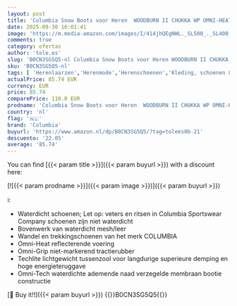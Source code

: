 ```yaml
---
layout: post
title: 'Columbia Snow Boots voor Heren  WOODBURN II CHUKKA WP OMNI-HEAT'
date: 2025-09-30 16:01:41
image: 'https://m.media-amazon.com/images/I/414jhQEgNWL._SL500_._SL400_.jpg'
comments: true
category: ofertas
author: 'tole.es'
slug: 'B0CN3SG5Q5-nl Columbia Snow Boots voor Heren WOODBURN II CHUKKA WP OMNI-...'
sku: 'B0CN3SG5Q5-nl'
tags: [ 'Herenlaarzen','Herenmode','Herenschoenen','Kleding, schoenen & sieraden','Kleding, schoenen en sieraden','columbia','🇳🇱', ]
actualPrice: 85.74 EUR
currency: EUR
price: 85.74
comparePrice: 110.0 EUR
prodname: 'Columbia Snow Boots voor Heren  WOODBURN II CHUKKA WP OMNI-HEAT'
country: 'nl'
flag: '🇳🇱'
brand: 'Columbia'
buyurl: 'https://www.amazon.nl/dp/B0CN3SG5Q5/?tag=tolees0b-21'
descuento: '22.05'
average: '85.74'
---
```


You can find [{{< param title >}}]({{< param buyurl >}}) with a discount here:

[![{{< param prodname >}}]({{< param image >}})]({{< param buyurl >}})

ℹ️:

- Waterdicht schoenen; Let op: veters en ritsen in Columbia Sportswear Company schoenen zijn niet waterdicht
- Bovenwerk van waterdicht mesh/leer
- Wandel en trekkingschoenen van het merk COLUMBIA
- Omni-Heat reflecterende voering
- Omni-Grip niet-markerend tractierubber
- Techlite lichtgewicht tussenzool voor langdurige superieure demping en hoge energieteruggave
- Omni-Tech waterdichte ademende naad verzegelde membraan bootie constructie

[🛒 Buy it!!]({{< param buyurl >}})
{{<world>}}B0CN3SG5Q5{{</world>}}
